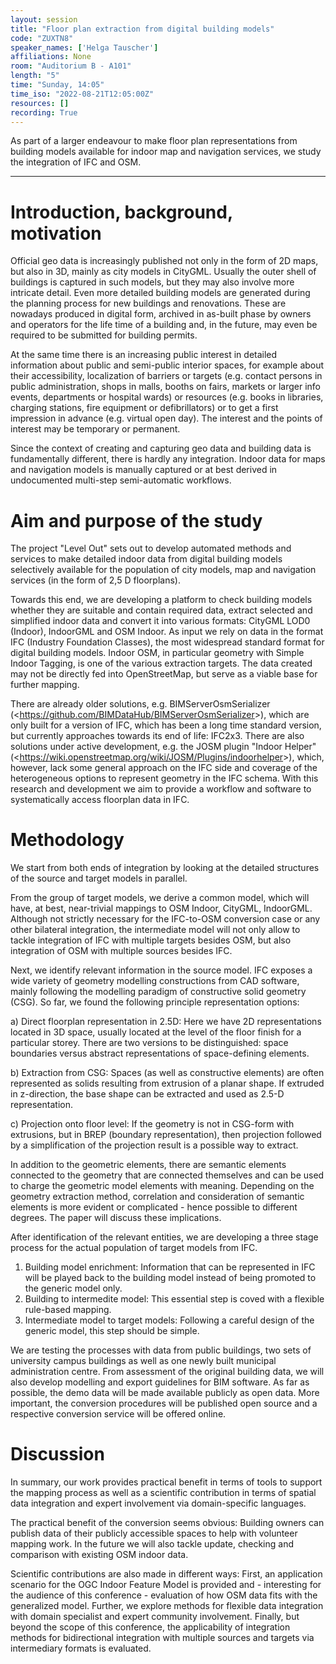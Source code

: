 ```yaml
---
layout: session
title: "Floor plan extraction from digital building models"
code: "ZUXTN8"
speaker_names: ['Helga Tauscher']
affiliations: None
room: "Auditorium B - A101"
length: "5"
time: "Sunday, 14:05"
time_iso: "2022-08-21T12:05:00Z"
resources: []
recording: True
---
```


As part of a larger endeavour to make floor plan representations from building models available for indoor map and navigation services, we study the integration of  IFC and OSM.

<hr>

# Introduction, background, motivation

Official geo data is increasingly published not only in the form of 2D maps,
but also in 3D, mainly as city models in CityGML. Usually the outer shell of
buildings is captured in such models, but they may also involve more intricate
detail. Even more detailed building models are generated during the planning
process for new buildings and renovations. These are nowadays produced in
digital form, archived in as-built phase by owners and operators for the life
time of a building and, in the future, may even be required to be submitted for
building permits.

At the same time there is an increasing public interest in detailed information
about public and semi-public interior spaces, for example about their
accessibility, localization of barriers or targets (e.g. contact persons in
public administration, shops in malls, booths on fairs, markets or larger info
events, departments or hospital wards) or resources (e.g. books in libraries,
charging stations, fire equipment or defibrillators) or to get a first
impression in advance (e.g. virtual open day). The interest and the points of
interest may be temporary or permanent.

Since the context of creating and capturing geo data and building data is
fundamentally different, there is hardly any integration. Indoor data for maps
and navigation models is manually captured or at best derived in undocumented
multi-step semi-automatic workflows.


# Aim and purpose of the study

The project &#34;Level Out&#34; sets out to develop automated methods and services to
make detailed indoor data from digital building models selectively available
for the population of city models, map and navigation services  (in the form of
2,5 D floorplans).

Towards this end, we are developing a platform to check building models whether
they are suitable and contain required data, extract selected and simplified
indoor data and convert it into various formats: CityGML LOD0 (Indoor),
IndoorGML and OSM Indoor.  As input we rely on data in the format IFC (Industry
Foundation Classes), the most widespread standard format for digital building
models.  Indoor OSM, in particular geometry with Simple Indoor Tagging, is one
of the various extraction targets. The data created may not be directly fed
into OpenStreetMap, but serve as a viable base for further mapping.

There are already older solutions, e.g. BIMServerOsmSerializer
(&lt;https://github.com/BIMDataHub/BIMServerOsmSerializer&gt;), which are only built
for a version of IFC, which has been a long time standard version, but
currently approaches towards its end of life: IFC2x3.  There are also solutions
under active development, e.g. the JOSM plugin &#34;Indoor Helper&#34;
(&lt;https://wiki.openstreetmap.org/wiki/JOSM/Plugins/indoorhelper&gt;), which,
however, lack some general approach on the IFC side and coverage of the
heterogeneous options to represent geometry in the IFC schema.  With this
research and development we aim to provide a workflow and software to
systematically access floorplan data in IFC.


# Methodology

We start from both ends of integration by looking at the detailed structures of
the source and target models in parallel.

From the group of target models, we derive a common model, which will have, at
best, near-trivial mappings to OSM Indoor, CityGML, IndoorGML. Although not
strictly necessary for the IFC-to-OSM conversion case or any other bilateral
integration, the intermediate model will not only allow to tackle integration
of IFC with multiple targets besides OSM, but also integration of OSM with
multiple sources besides IFC.

Next, we identify relevant information in the source model. IFC exposes a wide
variety of geometry modelling constructions from CAD software, mainly following
the modelling paradigm of constructive solid geometry (CSG). So far, we found
the following principle representation options:

a) Direct floorplan representation in 2.5D: Here we have 2D representations
   located in 3D space, usually located at the level of the floor finish for a
   particular storey. There are two versions to be distinguished: space
   boundaries versus abstract representations of space-defining elements.

b) Extraction from CSG: Spaces (as well as constructive elements) are often
   represented as solids resulting from extrusion of a planar shape. If extruded
   in z-direction, the base shape can be extracted and used as 2.5-D
   representation.

c) Projection onto floor level: If the geometry is not in CSG-form with
   extrusions, but in BREP (boundary representation), then projection followed by
   a simplification of the projection result is a possible way to extract.

In addition to the geometric elements, there are semantic elements connected to
the geometry that are connected themselves and can be used to charge the
geometric model elements with meaning. Depending on the geometry extraction
method, correlation and consideration of semantic elements is more evident or
complicated - hence possible to different degrees. The paper will discuss these
implications.

After identification of the relevant entities, we are developing a three stage
process for the actual population of target models from IFC.

1. Building model enrichment: Information that can be represented in IFC will
   be played back to the building model instead of being promoted to the generic
   model only.
2. Building to intermedite model: This essential step is coved with a flexible
   rule-based mapping.
3. Intermediate model to target models: Following a careful design of the
   generic model, this step should be simple.

We are testing the processes with data from public buildings, two sets of
university campus buildings as well as one newly built municipal administration
centre. From assessment of the original building data, we will also develop
modelling and export guidelines for BIM software. As far as possible, the demo
data will be made available publicly as open data. More important, the
conversion procedures will be published open source and a respective conversion
service will be offered online.


# Discussion

In summary, our work provides practical benefit in terms of tools to support
the mapping process as well as a scientific contribution in terms of spatial
data integration and expert involvement via domain-specific languages.

The practical benefit of the conversion seems obvious: Building owners can
publish data of their publicly accessible spaces to help with volunteer mapping
work. In the future we will also tackle update, checking and comparison with
existing OSM indoor data.

Scientific contributions are also made in different ways: First, an application
scenario for the OGC Indoor Feature Model is provided and - interesting for the
audience of this conference - evaluation of how OSM data fits with the
generalized model. Further, we explore methods for flexible data integration
with domain specialist and expert community involvement. Finally, but beyond
the scope of this conference, the applicability of integration methods for
bidirectional integration with  multiple sources and targets via intermediary
formats is evaluated.

